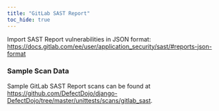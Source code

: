 ```yaml
---
title: "GitLab SAST Report"
toc_hide: true
---
```

Import SAST Report vulnerabilities in JSON format: https://docs.gitlab.com/ee/user/application_security/sast/#reports-json-format
### Sample Scan Data
Sample GitLab SAST Report scans can be found at https://github.com/DefectDojo/django-DefectDojo/tree/master/unittests/scans/gitlab_sast.